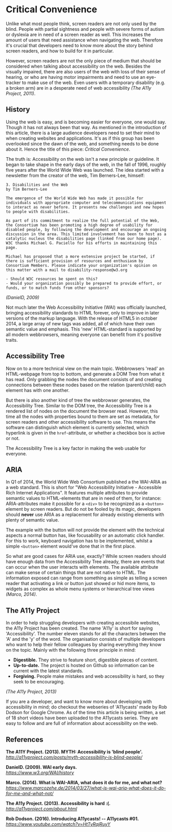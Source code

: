 # Critical Convenience
Unlike what most people think, screen readers are not only used by the blind. People with partial sightness and people with severe forms of autism or dyslexia are in need of a screen reader as well. This increases the amount of users that need assistance when navigating the web. Therefore it's crucial that developers need to know more about the story behind screen readers, and how to build for it in particular.

However, screen readers are not the only piece of medium that should be considered when talking about accessibility on the web. Besides the visually impaired, there are also users of the web with loss of their sense of hearing, or who are having motor impairments and need to use an eye-tracker to make use of the web. Even users with a temporary disability (e.g. a broken arm) are in a desperate need of web accessibility *(The A11y Project, 2011)*.

## History
Using the web is easy, and is becoming easier for everyone, one would say. Though it has not always been that way. As mentioned in the introduction of this article, there is a large audience developers need to set their mind to when creating websites and applications. It's as if this group has been overlooked since the dawn of the web, and something needs to be done about it. Hence the title of this piece: *Critical Convenience*.

The truth is: Accessibility on the web isn't a new principle or guideline. It began to take shape in the early days of the web, in the fall of 1996, roughly five years after the World Wide Web was launched. The idea started with a newsletter from the creator of the web, Tim Berners-Lee, himself:

```
3. Disabilities and the Web  
by Tim Berners-Lee

The emergence of the World Wide Web has made it possible for individuals with appropriate computer and telecommunications equipment to interact as never before. It presents new challenges and new hopes to people with disabilities.

As part of its commitment to realize the full potential of the Web, the Consortium has been promoting a high degree of usability for disabled people, by following the development and encourage an ongoing discussion in the area. This limited involvement has been to host as a catalytic nucleus the disabilities page (linked from our home page). W3C thanks Michael G. Paciello for his efforts in maintaining this page.

Michael has proposed that a more extensive project be started, if there is sufficient provision of resources and enthusiasm by Consortium Members. Please indicate your organization's opinion on this matter with a mail to disability-response@w3.org

- Should W3C resources be spent on this?
- Would your organization possibly be prepared to provide effort, or funds, or to match funds from other sponsors?
```
*(DanielD, 2009)*

Not much later the Web Accessibility Initiative (WAI) was officially launched, bringing accessibility standards to HTML forever, only to improve in later versions of the markup language. With the release of HTML5 in october 2014, a large array of new tags was added, all of which have their own semantic value and emphasis. This 'new' HTML-standard is supported by all modern webbrowsers, meaning everyone can benefit from it's positive traits. 

## Accessibility Tree
Now on to a more technical view on the main topic. Webbrowsers 'read' an HTML-webpage from top to bottom, and generate a DOM Tree from what it has read. Only grabbing the nodes the document consists of and creating connections between these nodes based on the relation (parent/child) each element has with one another.

But there is also another kind of tree the webbrowser generates, the Accessibility Tree. Similar to the DOM tree, the Accessibility Tree is a rendered list of nodes on the document the browser read. However, this time all the nodes with properties bound to them are set as metadata, for screen readers and other accessibility software to use. This means the software can distinguish which element is currently selected, which hyperlink is given in the `href`-attribute, or whether a checkbox box is active or not.

The Accessibility Tree is a key factor in making the web usable for everyone.

## ARIA
In Q1 of 2014, the World Wide Web Consortium published a the WAI-ARIA as a web standard. This is short for "Web Accessibility Initiative - Accessible Rich Internet Applications". It features multiple attributes to provide semantic values to HTML-elements that are in need of them, for instance: ARIA-attributes make it possible for a `<div>` to be recognized as a `<button>` element by screen readers. But do not be fooled by its magic, developers should **never** use ARIA as a replacement for already existing elements with plenty of semantic value.

The example with the button will not provide the element with the technical aspects a normal button has, like focusability or an automatic click handler. For this to work, keyboard navigation has to be implemented, whilst a simple `<button>` element would've done that in the first place.

So what are good cases for ARIA use, exactly? While screen readers should have enough data from the Accessibility Tree already, there are events that can occur when the user interacts with elements. The available attribute can make sense of certain things that are not native to HTML. The information exposed can range from something as simple as telling a screen reader that activating a link or button just showed or hid more items, to widgets as complex as whole menu systems or hierarchical tree views *(Marco, 2014)*.

## The A11y Project
In order to help struggling developers with creating accessibile websites, the A11y Project has been created.
The name 'A11y' is short for saying 'Accessibility'. The number eleven stands for all the characters between the 'A' and the 'y' of the word. The organisation consists of multiple developers who want to help their fellow colleagues by sharing everything they know on the topic. Mainly with the following three principle in mind:
- **Digestible.** They strive to feature short, digestible pieces of content.
- **Up-to-date.** The project is hosted on Github so information can be current with the latest standards.
- **Forgiving.** People make mistakes and web accessibility is hard, so they seek to be encouraging.

*(The A11y Project, 2013)*

If you are a developer, and want to know more about developing with accessibility in mind; do checkout the webseries of 'A11ycasts' made by Rob Dodson for Google Chrome. As of the time this article is being written, a set of 18 short videos have been uploaded to the A11ycasts series. They are easy to follow and are full of information about accessibility on the web.

## References
**The A11Y Project. (2013). MYTH: Accessibility is 'blind people'.**  
*http://a11yproject.com/posts/myth-accessibility-is-blind-people/*

**DanielD. (2009). WAI early days.**  
*https://www.w3.org/WAI/history*

**Marco. (2014). What is WAI-ARIA, what does it do for me, and what not?**  
*https://www.marcozehe.de/2014/03/27/what-is-wai-aria-what-does-it-do-for-me-and-what-not/*

**The A11y Project. (2013). Accessibility is hard :(.**  
*http://a11yproject.com/about.html*

**Rob Dodson. (2016). Introducing A11ycasts! -- A11ycasts #01.**  
*https://www.youtube.com/watch?v=HtTyRajRuyY*
